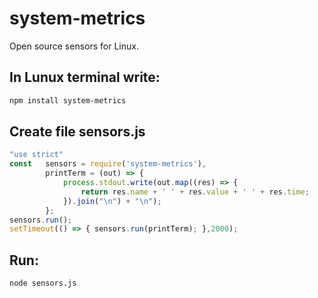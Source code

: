 # system-metrics
Open source sensors for Linux. 


## In Lunux terminal write:

```bash
npm install system-metrics
```

## Create file sensors.js

```javascript
"use strict"
const   sensors = require('system-metrics'),
        printTerm = (out) => { 
            process.stdout.write(out.map((res) => { 
                return res.name + ' ' + res.value + ' ' + res.time; 
            }).join("\n") + "\n");
        };
sensors.run();
setTimeout(() => { sensors.run(printTerm); },2000);

```

## Run:
```bash
node sensors.js
```
